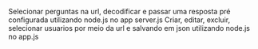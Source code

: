 Selecionar perguntas na url, decodificar e passar uma resposta pré configurada utilizando node.js no app server.js
Criar, editar, excluir, selecionar usuarios por meio da url e salvando em json utilizando node.js no app.js

